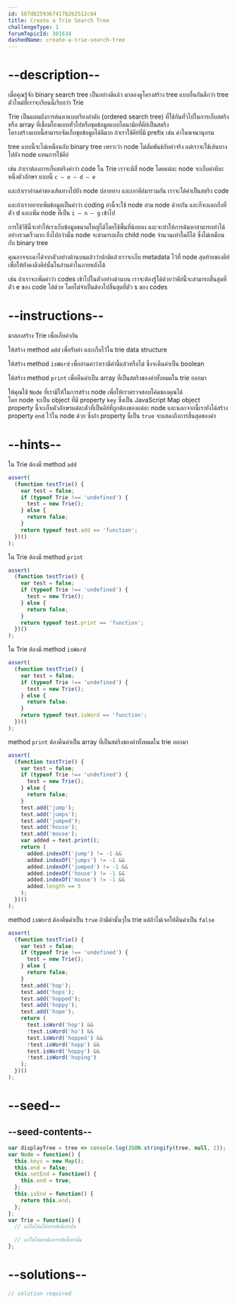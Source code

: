 ```yaml
---
id: 587d8259367417b2b2512c84
title: Create a Trie Search Tree
challengeType: 1
forumTopicId: 301634
dashedName: create-a-trie-search-tree
---
```


# --description--

เมื่อคุณรู้จัก binary search tree เป็นอย่างดีแล้ว มาลองดูโครงสร้าง tree แบบอื่นกันดีกว่า tree ตัวใหม่ที่เราจะเรียนนี้เรียกว่า Trie 

Trie เป็นแผนผังการค้นหาแบบเรียงลำดับ (ordered search tree) ที่ใช้กันทั่วไปในการเก็บสตริง หรือ array ที่เชื่อมโยงแบบทั่วไปหรือชุดข้อมูลแบบไดนามิกที่คีย์เป็นสตริง  
โครงสร้างแบบนี้สามารถจัดเก็บชุดข้อมูลได้ดีมาก ถ้าเราใช้คีย์ที่มี prefix เช่น คำในพจนานุกรม 

tree แบบนี้จะไม่เหมือนกับ binary tree เพราะว่า node ไม่สัมพันธ์กับค่าจริง แต่เราจะใช้เส้นทางไปยัง node แทนการใช้คีย์ 

เช่น ถ้าเราต้องการเก็บสตริงคำว่า code ใน Trie เราจะมีสี่ node  โดยแต่ละ node จะเก็บค่าทีละหนึ่งตัวอักษร แบบนี้ `c — o — d — e` 

และถ้าเราอ่านค่าของเส้นทางไปยัง node ปลายทาง และเอาคีย์มารวมกัน เราจะได้ค่าเป็นสตริง code 

และถ้าเราอยากเพิ่มข้อมูลเป็นคำว่า coding ค่านี้จะใช้ node สาม node ด้วยกัน และก็จะแตกกิ่งที่ตัว d และเพิ่ม node ที่เป็น `i — n — g` เข้าไป

การใช้วิธีนี้จะทำให้เราเก็บข้อมูลขนาดใหญ่ได้โดยใช้พื้นที่น้อยลง และจะทำให้การค้นหาสามารถทำได้อย่างรวดเร็วมาก ยิ่งไปกว่านั้น node จะสามารถเก็บ child node จำนวนเท่าใดก็ได้ ซึ่งไม่เหมือนกับ binary tree 

คุณอาจจะเดาได้จากตัวอย่างด้านบนแล้วว่าปกติแล้วเราจะเก็บ metadata ไว้ที่ node สุดท้ายของคีย์ เพื่อให้ยังคงดึงคีย์นั้นในอ่านค่าในภายหลังได้ 

เช่น ถ้าเราจะเพิ่มคำว่า codes เข้าไปในตัวอย่างด้านบน เราจะต้องรู้ได้ด้วยว่าคีย์นี้จะสามารถสิ้นสุดที่ตัว e ของ code ได้ด้วย โดยไม่จำเป็นต้องไปสิ้นสุดที่ตัว s ของ codes 

# --instructions--

มาลองสร้าง Trie เพื่อเก็บคำกัน 

ให้สร้าง method `add` เพื่อรับคำ และเก็บไว้ใน trie data structure 

ให้สร้าง method `isWord` เพื่ออ่านค่าว่าเรามีคำนี้แล้วหรือไม่ ซึ่งจะคืนค่าเป็น boolean

ให้สร้าง method `print` เพื่อคืนค่าเป็น array ที่เป็นสตริงของคำทั้งหมดใน trie ออกมา 

ให้คุณใช้ `Node` ที่เรามีให้ในการสร้าง node เพื่อให้เราตรวจสอบโค้ดของคุณได้  
โดย node จะเป็น object ที่มี property `key` ซึ่งเป็น JavaScript Map object  
property นี้จะเก็บตัวอักษรแต่ละตัวที่เป็นคีย์ที่ถูกต้องของแต่ละ node และนอกจากนี้เรายังได้สร้าง property `end` ไว้ใน node ด้วย ซึ่งถ้า property นี้เป็น `true` จะแสดงถึงการสิ้นสุดของคำ


# --hints--

ใน Trie ต้องมี method `add`

```js
assert(
  (function testTrie() {
    var test = false;
    if (typeof Trie !== 'undefined') {
      test = new Trie();
    } else {
      return false;
    }
    return typeof test.add == 'function';
  })()
);
```

ใน Trie ต้องมี method `print`

```js
assert(
  (function testTrie() {
    var test = false;
    if (typeof Trie !== 'undefined') {
      test = new Trie();
    } else {
      return false;
    }
    return typeof test.print == 'function';
  })()
);
```

ใน Trie ต้องมี method `isWord`

```js
assert(
  (function testTrie() {
    var test = false;
    if (typeof Trie !== 'undefined') {
      test = new Trie();
    } else {
      return false;
    }
    return typeof test.isWord == 'function';
  })()
);
```

method `print` ต้องคืนค่าเป็น array ที่เป็นสตริงของคำทั้งหมดใน trie ออกมา 

```js
assert(
  (function testTrie() {
    var test = false;
    if (typeof Trie !== 'undefined') {
      test = new Trie();
    } else {
      return false;
    }
    test.add('jump');
    test.add('jumps');
    test.add('jumped');
    test.add('house');
    test.add('mouse');
    var added = test.print();
    return (
      added.indexOf('jump') != -1 &&
      added.indexOf('jumps') != -1 &&
      added.indexOf('jumped') != -1 &&
      added.indexOf('house') != -1 &&
      added.indexOf('mouse') != -1 &&
      added.length == 5
    );
  })()
);
```

method `isWord` ต้องคืนค่าเป็น `true` ถ้ามีคำนั้นๆใน trie แต่ถ้าไม่เจอให้คืนค่าเป็น `false`

```js
assert(
  (function testTrie() {
    var test = false;
    if (typeof Trie !== 'undefined') {
      test = new Trie();
    } else {
      return false;
    }
    test.add('hop');
    test.add('hops');
    test.add('hopped');
    test.add('hoppy');
    test.add('hope');
    return (
      test.isWord('hop') &&
      !test.isWord('ho') &&
      test.isWord('hopped') &&
      !test.isWord('hopp') &&
      test.isWord('hoppy') &&
      !test.isWord('hoping')
    );
  })()
);
```

# --seed--

## --seed-contents--

```js
var displayTree = tree => console.log(JSON.stringify(tree, null, 2));
var Node = function() {
  this.keys = new Map();
  this.end = false;
  this.setEnd = function() {
    this.end = true;
  };
  this.isEnd = function() {
    return this.end;
  };
};
var Trie = function() {
  // แก้ไขโค้ดใต้บรรทัดนี้เท่านั้น
  
  // แก้ไขโค้ดเหนือบรรทัดนี้เท่านั้น
};
```

# --solutions--

```js
// solution required
```
